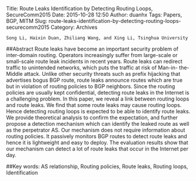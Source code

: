 Title: Route Leaks Identification by Detecting Routing Loops,  SecureComm2015
Date: 2015-10-28 12:50
Author: duanhx
Tags: Papers, BGP, MITM
Slug: route-leaks-identification-by-detecting-routing-loops-securecomm2015
Category: Archives

`Song Li, Haixin Duan, Zhiliang Wang, and Xing Li, Tsinghua University`

##Abstract
Route leaks have become an important security problem of inter-domain routing. Operators increasingly suffer from large-scale or small-scale route leak incidents in recent years. Route leaks can redirect traffic to unintended networks, which puts the traffic at risk of Man-in- the-Middle attack. Unlike other security threats such as prefix hijacking that advertises bogus BGP route, route leaks announce routes which are true but in violation of routing policies to BGP neighbors. Since the routing policies are usually kept confidential, detecting route leaks in the Internet is a challenging problem. In this paper, we reveal a link between routing loops and route leaks. We find that some route leaks may cause routing loops. Hence detecting routing loops is expected to be able to identify route leaks. We provide theoretical analysis to confirm the expectation, and further propose a detection mechanism which can identify the leaked route as well as the perpetrator AS. Our mechanism does not require information about routing policies. It passively monitors BGP routes to detect route leaks and hence it is lightweight and easy to deploy. The evaluation results show that our mechanism can detect a lot of route leaks that occur in the Internet per day.

##Key words: 
AS relationship, Routing policies, Route leaks, Routing loops, Identification
